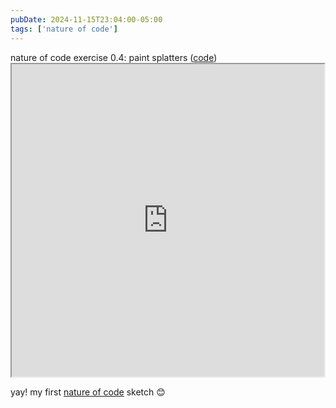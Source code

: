 ```yaml
---
pubDate: 2024-11-15T23:04:00-05:00
tags: ['nature of code']
---
```


<div class='iframe-container'>
  <div class='iframe-header'>
    nature of code exercise 0.4: paint splatters (<a href='https://github.com/iconix/rc-natureofcode/tree/main/exercise_04'>code</a>)
  </div>
  <iframe src='https://iconix.github.io/rc-natureofcode/exercise_04/' title='p5.js sketch of paint splatters' width='500' height='500'></iframe>
</div>

yay! my first [nature of code](https://natureofcode.com/) sketch 😊

